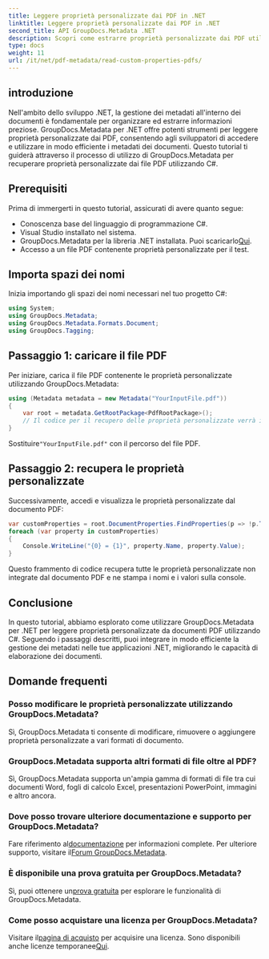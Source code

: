 ```yaml
---
title: Leggere proprietà personalizzate dai PDF in .NET
linktitle: Leggere proprietà personalizzate dai PDF in .NET
second_title: API GroupDocs.Metadata .NET
description: Scopri come estrarre proprietà personalizzate dai PDF utilizzando GroupDocs.Metadata per .NET. Immergiti nella gestione dei metadati dei documenti con C#.
type: docs
weight: 11
url: /it/net/pdf-metadata/read-custom-properties-pdfs/
---
```

## introduzione
Nell'ambito dello sviluppo .NET, la gestione dei metadati all'interno dei documenti è fondamentale per organizzare ed estrarre informazioni preziose. GroupDocs.Metadata per .NET offre potenti strumenti per leggere proprietà personalizzate dai PDF, consentendo agli sviluppatori di accedere e utilizzare in modo efficiente i metadati dei documenti. Questo tutorial ti guiderà attraverso il processo di utilizzo di GroupDocs.Metadata per recuperare proprietà personalizzate dai file PDF utilizzando C#.
## Prerequisiti
Prima di immergerti in questo tutorial, assicurati di avere quanto segue:
- Conoscenza base del linguaggio di programmazione C#.
- Visual Studio installato nel sistema.
- GroupDocs.Metadata per la libreria .NET installata. Puoi scaricarlo[Qui](https://releases.groupdocs.com/metadata/net/).
- Accesso a un file PDF contenente proprietà personalizzate per il test.

## Importa spazi dei nomi
Inizia importando gli spazi dei nomi necessari nel tuo progetto C#:
```csharp
using System;
using GroupDocs.Metadata;
using GroupDocs.Metadata.Formats.Document;
using GroupDocs.Tagging;
```
## Passaggio 1: caricare il file PDF
Per iniziare, carica il file PDF contenente le proprietà personalizzate utilizzando GroupDocs.Metadata:
```csharp
using (Metadata metadata = new Metadata("YourInputFile.pdf"))
{
    var root = metadata.GetRootPackage<PdfRootPackage>();
    // Il codice per il recupero delle proprietà personalizzate verrà inserito qui.
}
```
 Sostituire`"YourInputFile.pdf"` con il percorso del file PDF.
## Passaggio 2: recupera le proprietà personalizzate
Successivamente, accedi e visualizza le proprietà personalizzate dal documento PDF:
```csharp
var customProperties = root.DocumentProperties.FindProperties(p => !p.Tags.Contains(Tags.Document.BuiltIn));
foreach (var property in customProperties)
{
    Console.WriteLine("{0} = {1}", property.Name, property.Value);
}
```
Questo frammento di codice recupera tutte le proprietà personalizzate non integrate dal documento PDF e ne stampa i nomi e i valori sulla console.

## Conclusione
In questo tutorial, abbiamo esplorato come utilizzare GroupDocs.Metadata per .NET per leggere proprietà personalizzate da documenti PDF utilizzando C#. Seguendo i passaggi descritti, puoi integrare in modo efficiente la gestione dei metadati nelle tue applicazioni .NET, migliorando le capacità di elaborazione dei documenti.

## Domande frequenti
### Posso modificare le proprietà personalizzate utilizzando GroupDocs.Metadata?
Sì, GroupDocs.Metadata ti consente di modificare, rimuovere o aggiungere proprietà personalizzate a vari formati di documento.
### GroupDocs.Metadata supporta altri formati di file oltre al PDF?
Sì, GroupDocs.Metadata supporta un'ampia gamma di formati di file tra cui documenti Word, fogli di calcolo Excel, presentazioni PowerPoint, immagini e altro ancora.
### Dove posso trovare ulteriore documentazione e supporto per GroupDocs.Metadata?
 Fare riferimento al[documentazione](https://reference.groupdocs.com/metadata/net/) per informazioni complete. Per ulteriore supporto, visitare il[Forum GroupDocs.Metadata](https://forum.groupdocs.com/c/metadata/14).
### È disponibile una prova gratuita per GroupDocs.Metadata?
 Sì, puoi ottenere un[prova gratuita](https://releases.groupdocs.com/) per esplorare le funzionalità di GroupDocs.Metadata.
### Come posso acquistare una licenza per GroupDocs.Metadata?
 Visitare il[pagina di acquisto](https://purchase.groupdocs.com/buy) per acquisire una licenza. Sono disponibili anche licenze temporanee[Qui](https://purchase.groupdocs.com/temporary-license/).